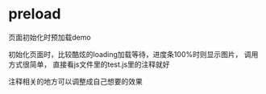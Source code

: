 # preload
页面初始化时预加载demo

初始化页面时，比较酷炫的loading加载等待，进度条100%时则显示图片，
调用方式很简单，
直接看js文件里的test.js里的注释就好

注释相关的地方可以调整成自己想要的效果
